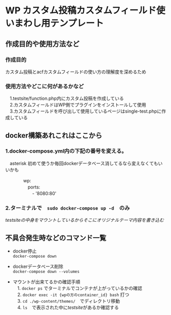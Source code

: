 # WP カスタム投稿カスタムフィールド使いまわし用テンプレート

## 作成目的や使用方法など

### 作成目的  
カスタム投稿とacfカスタムフィールドの使い方の理解度を深めるため

### 使用方法やどこに何があるかなど  
　1.testsite/function.php内にカスタム投稿を作成している  
　2.カスタムフィールドはWP側でプラグインをインストールして使用  
　3.カスタムフィールドを呼び出して使用しているページはsingle-test.phpに作成している  

## docker構築あれこれはここから

### 1.docker-compose.yml内の下記の番号を変える。  
　asterisk 初めて使うか毎回dockerデータベース消してるなら変えなくてもいいかも

　　　　wp:  
　　　　　ports:  
　　　　　　- '8080:80'   

### 2.ターミナルで　`sudo docker-compose up -d`　のみ

*testsiteの中身をマウントしているからそこにオリジナルテーマ内容を書き込む*

## 不具合発生時などのコマンド一覧

* docker停止  
    `docker-compose down`

* dockerデータベース削除  
    `docker-compose down --volumes`

* マウントが出来てるかの確認手順  
　1. `docker ps` でターミナルでコンテナが上がっているかの確認  
　2. `docker exec -it {wpの方のcontainer_id} bash` 打つ  
　3. `cd ./wp-content/themes/`　でディレクトリ移動  
　4. `ls`　で表示された中に*testsite*があるか確認する  